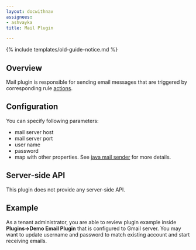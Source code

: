```yaml
---
layout: docwithnav
assignees:
- ashvayka
title: Mail Plugin

---
```


{% include templates/old-guide-notice.md %}

## Overview

Mail plugin is responsible for sending email messages that are triggered by corresponding rule [actions](/docs/reference/actions/send-mail-action/).  

## Configuration

You can specify following parameters:
 
 - mail server host
 - mail server port
 - user name
 - password
 - map with other properties. 
See [java mail sender](http://docs.spring.io/spring/docs/current/javadoc-api/org/springframework/mail/javamail/JavaMailSenderImpl.html#setJavaMailProperties-java.util.Properties-) for more details. 

## Server-side API

This plugin does not provide any server-side API. 

## Example

As a tenant administrator, you are able to review plugin example inside **Plugins->Demo Email Plugin** that is configured to Gmail server.
You may want to update username and password to match existing account and start receiving emails.